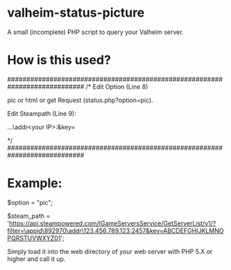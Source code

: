 # valheim-status-picture
A small (incomplete) PHP script to query your Valheim server.

# How is this used?
############################################################################
/*
Edit Option (Line 8)

pic or html or get Request (status.php?option=pic).

Edit Steampath (Line 9):

...\addr\<your IP>:<your QueryPort>&key=<Your SteamAPI Key>
  
*/
############################################################################
# Example:
$option = "pic";
  
$steam_path = 'https://api.steampowered.com/IGameServersService/GetServerList/v1/?filter=\appid\892970\addr\123.456.789.123:2457&key=ABCDEFGHIJKLMNOPQRSTUVWXYZ01';
  
Simply load it into the web directory of your web server with PHP 5.X or higher and call it up.

